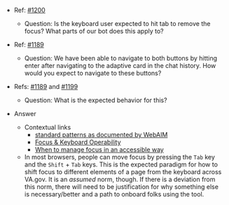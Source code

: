 - Ref: [#1200](https://github.com/department-of-veterans-affairs/va-virtual-agent/issues/1200)
    - Question: Is the keyboard user expected to hit tab to remove the focus? What parts of our bot does this apply to?
- Ref: [#1189](https://github.com/department-of-veterans-affairs/va-virtual-agent/issues/1189)
    - Question: We have been able to navigate to both buttons by hitting enter after navigating to the adaptive card in the chat history. How would you expect to navigate to these buttons?
- Refs: [#1189](https://github.com/department-of-veterans-affairs/va-virtual-agent/issues/1189) and [#1199](https://github.com/department-of-veterans-affairs/va-virtual-agent/issues/1199)
    - Question: What is the expected behavior for this?


- Answer
    - Contextual links
        - [standard patterns as documented by WebAIM](https://webaim.org/techniques/keyboard/#testing)
        - [Focus & Keyboard Operability](https://usability.yale.edu/web-accessibility/articles/focus-keyboard-operability)
        - [When to manage focus in an accessible way](https://adhoc.team/2021/09/09/when-to-manage-focus-in-an-accessible-way/)
    - In most browsers, people can move focus by pressing the `Tab` key and the `Shift` + `Tab` keys. This is the expected paradigm for how to shift focus to different elements of a page from the keyboard across VA.gov. It is an *assumed* norm, though. If there is a deviation from this norm, there will need to be justification for why something else is necessary/better and a path to onboard folks using the tool.
